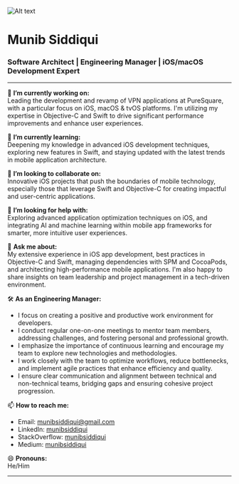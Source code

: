 ![Alt text](https://media.licdn.com/dms/image/D4D16AQFjxV1ADD-LXQ/profile-displaybackgroundimage-shrink_350_1400/0/1675835944757?e=1715817600&v=beta&t=jhfE_MXMlDpl1TiPRiGtSEMIBXuL-DcxxXQ4nDjXbpI "PureSquare")

# Munib Siddiqui

### Software Architect | Engineering Manager | iOS/macOS Development Expert

---

🔭 **I’m currently working on:**  
Leading the development and revamp of VPN applications at PureSquare, with a particular focus on iOS, macOS & tvOS platforms. I'm utilizing my expertise in Objective-C and Swift to drive significant performance improvements and enhance user experiences.

🌱 **I’m currently learning:**  
Deepening my knowledge in advanced iOS development techniques, exploring new features in Swift, and staying updated with the latest trends in mobile application architecture.

👯 **I’m looking to collaborate on:**  
Innovative iOS projects that push the boundaries of mobile technology, especially those that leverage Swift and Objective-C for creating impactful and user-centric applications.

🤔 **I’m looking for help with:**  
Exploring advanced application optimization techniques on iOS, and integrating AI and machine learning within mobile app frameworks for smarter, more intuitive user experiences.

💬 **Ask me about:**  
My extensive experience in iOS app development, best practices in Objective-C and Swift, managing dependencies with SPM and CocoaPods, and architecting high-performance mobile applications. I'm also happy to share insights on team leadership and project management in a tech-driven environment.

🛠 **As an Engineering Manager:**
- I focus on creating a positive and productive work environment for developers.
- I conduct regular one-on-one meetings to mentor team members, addressing challenges, and fostering personal and professional growth.
- I emphasize the importance of continuous learning and encourage my team to explore new technologies and methodologies.
- I work closely with the team to optimize workflows, reduce bottlenecks, and implement agile practices that enhance efficiency and quality.
- I ensure clear communication and alignment between technical and non-technical teams, bridging gaps and ensuring cohesive project progression.

📫 **How to reach me:**  
- Email: munibsiddiqui@gmail.com
- LinkedIn: [munibsiddiqui](https://www.linkedin.com/in/munibsiddiqui)
- StackOverflow: [munibsiddiqui](https://stackoverflow.com/users/1386725/munibsiddiqui)
- Medium: [munibsiddiqui](https://medium.com/@munibsiddiqui)

😄 **Pronouns:**  
He/Him

---

